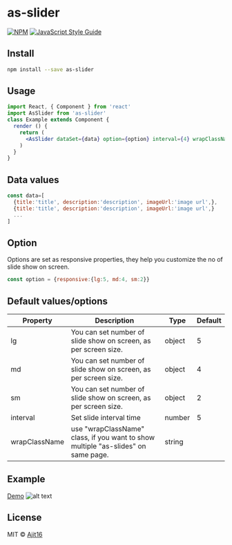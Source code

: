 # as-slider

> 

[![NPM](https://img.shields.io/npm/v/as-slider.svg)](https://www.npmjs.com/package/as-slider) [![JavaScript Style Guide](https://img.shields.io/badge/code_style-standard-brightgreen.svg)](https://standardjs.com)

## Install 

```bash
npm install --save as-slider
```

## Usage

```jsx
import React, { Component } from 'react'
import AsSlider from 'as-slider'
class Example extends Component {
  render () {    
    return (
      <AsSlider dataSet={data} option={option} interval={4} wrapClassName={"customSlider"} />
    )
  }
}
```
## Data values

```jsx
const data=[
  {title:'title', description:'description', imageUrl:'image url',},
  {title:'title', description:'description', imageUrl:'image url',}
  ...
]
```

## Option
Options are set as responsive properties, they help you customize the no of slide show on screen.

```jsx
const option = {responsive:{lg:5, md:4, sm:2}}
```
## Default values/options

|  Property   |Description|Type|Default|
| ------------ | ------------ | ------------ | ------------ |
| lg  | You can set number of slide show on screen, as per screen size.  | object  |  5 |
| md  | You can set number of slide show on screen, as per screen size.  | object  | 4  |
| sm  | You can set number of slide show on screen, as per screen size.  | object  |  2 |
| interval |  Set slide interval time | number  | 5  |
| wrapClassName  | use "wrapClassName" class, if you want to show multiple "as-slides" on same page.  | string  | ||



## Example
[Demo](https://ajit16.github.io/as-slider-exp/)
![alt text](https://i.ibb.co/3fJCJfY/as-slider.jpg)


## License

MIT © [Ajit16](https://github.com/Ajit16)
